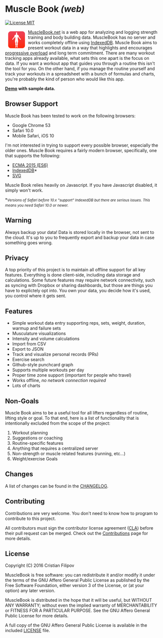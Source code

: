 # Muscle Book *(web)*

[![License MIT](https://img.shields.io/badge/License-AGPL-blue.svg?style=flat)](https://www.gnu.org/licenses/agpl-3.0-standalone.html)

<a href="https://d3js.org"><img src="Icon512.png" align="left" hspace="10" vspace="6" width="55px"></a>

[MuscleBook.net](http://musclebook.net) is a web app for analyzing and logging strength training and body building data. MuscleBook has no server and works completely offline using [IndexedDB](https://developer.mozilla.org/en-US/docs/Web/API/IndexedDB_API). Muscle Book aims to present workout data in a way that highlights and encourages [progressive overload](https://en.wikipedia.org/wiki/Progressive_overload) and long term commitment. There are many workout tracking apps already available, what sets this one apart is the focus on data. If you want a workout app that guides you through a routine this isn't the tool for you. On the other hand, if you manage the routine yourself and track your workouts in a spreadsheet with a bunch of formulas and charts, you're probably the kind of person who would like this app.

**[Demo](http://musclebook.net?data=sample-data.json) with sample data.**

## Browser Support

Muscle Book has been tested to work on the following browsers:

* Google Chrome 53
* Safari 10.0
* Mobile Safari, iOS 10

I'm not interested in trying to support every possible browser, especially the older ones. Muscle Book requires a fairly modern browser, specifically, one that supports the following:

* [ECMA 2015 (ES6)](https://kangax.github.io/compat-table/es6/)
* [IndexedDB](http://caniuse.com/#feat=indexeddb)*
* [SVG](http://caniuse.com/#feat=svg)

Muscle Book relies heavily on Javascript. If you have Javascript disabled, it simply won't work.

\*<small>*Versions of Safari before 10.x "support" IndexedDB but there are serious issues. This means you need Safari 10.0 or newer.*
</small>

## Warning

Always backup your data! Data is stored locally in the browser, not sent to the cloud. It's up to you to frequently export and backup your data in case something goes wrong.

## Privacy

A top priority of this project is to maintain all offline support for all key features. Everything is done client-side, including data storage and calculations. Some future features may require network connectivity, such as syncing with Dropbox or sharing dashboards, but those are things you have to explictely opt into. You own your data, you decide how it's used, you control where it gets sent.

## Features

- Simple workout data entry supporting reps, sets, weight, duration, warmup and failure sets
- Musculature visualizations
- Intensity and volume calculations
- Import from CSV
- Export to JSON
- Track and visualize personal records (PRs)
- Exercise search
- Github-style punchcard graph
- Supports multiple workouts per day
- Proper time zone support (important for people who travel)
- Works offline, *no network connection required*
- Lots of charts

## Non-Goals

Muscle Book aims to be a useful tool for all lifters regardless of routine, lifting style or goal. To that end, here is a list of functionality that is intentionally excluded from the scope of the project:

1. Workout planning
2. Suggestions or coaching
3. Routine-specific features
4. Anything that requires a centralized server
5. Non-strength or muscle related features (running, etc...)
6. Weight/exercise Goals

## Changes

A list of changes can be found in the [CHANGELOG](CHANGELOG.md).

## Contributing

Contributions are very welcome. You don't need to know how to program to contribute to this project.

All contributors must sign the contributor license agreement ([CLA](CLA.md)) before their pull request can be merged. Check out the [Contributions](CONTRIBUTING.md) page for more details.

## License

Copyright (C) 2016  Cristian Filipov

MuscleBook is free software: you can redistribute it and/or modify
it under the terms of the GNU Affero General Public License as published by
the Free Software Foundation, either version 3 of the License, or
(at your option) any later version.

MuscleBook is distributed in the hope that it will be useful,
but WITHOUT ANY WARRANTY; without even the implied warranty of
MERCHANTABILITY or FITNESS FOR A PARTICULAR PURPOSE.  See the
GNU Affero General Public License for more details.

A full copy of the GNU Affero General Public License is available in the included [LICENSE](LICENSE.md) file.
